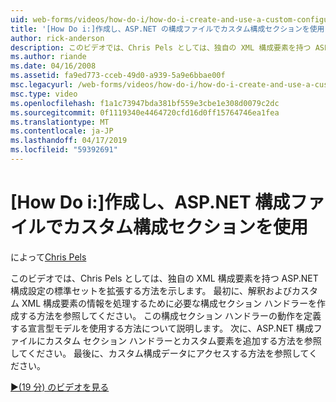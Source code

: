 ```yaml
---
uid: web-forms/videos/how-do-i/how-do-i-create-and-use-a-custom-configuration-section-in-an-aspnet-configuration-file
title: '[How Do i:]作成し、ASP.NET の構成ファイルでカスタム構成セクションを使用して |Microsoft Docs'
author: rick-anderson
description: このビデオでは、Chris Pels としては、独自の XML 構成要素を持つ ASP.NET 構成設定の標準セットを拡張する方法を示します。 まず、どのようにしています.
ms.author: riande
ms.date: 04/16/2008
ms.assetid: fa9ed773-cceb-49d0-a939-5a9e6bbae00f
msc.legacyurl: /web-forms/videos/how-do-i/how-do-i-create-and-use-a-custom-configuration-section-in-an-aspnet-configuration-file
msc.type: video
ms.openlocfilehash: f1a1c73947bda381bf559e3cbe1e308d0079c2dc
ms.sourcegitcommit: 0f1119340e4464720cfd16d0ff15764746ea1fea
ms.translationtype: MT
ms.contentlocale: ja-JP
ms.lasthandoff: 04/17/2019
ms.locfileid: "59392691"
---
```

# <a name="how-do-i-create-and-use-a-custom-configuration-section-in-an-aspnet-configuration-file"></a>[How Do i:]作成し、ASP.NET 構成ファイルでカスタム構成セクションを使用

によって[Chris Pels](https://twitter.com/chrispels)

このビデオでは、Chris Pels としては、独自の XML 構成要素を持つ ASP.NET 構成設定の標準セットを拡張する方法を示します。 最初に、解釈およびカスタム XML 構成要素の情報を処理するために必要な構成セクション ハンドラーを作成する方法を参照してください。 この構成セクション ハンドラーの動作を定義する宣言型モデルを使用する方法について説明します。 次に、ASP.NET 構成ファイルにカスタム セクション ハンドラーとカスタム要素を追加する方法を参照してください。 最後に、カスタム構成データにアクセスする方法を参照してください。

[&#9654;(19 分) のビデオを見る](https://channel9.msdn.com/Blogs/ASP-NET-Site-Videos/how-do-i-create-and-use-a-custom-configuration-section-in-an-aspnet-configuration-file)
